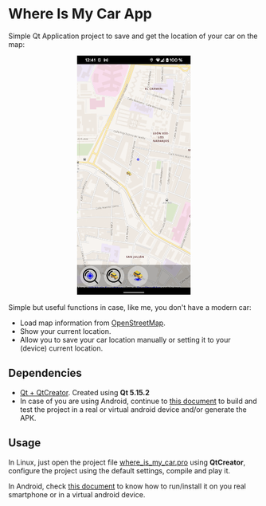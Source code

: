# Where Is My Car App

Simple Qt Application project to save and get the location of your car on the map:

<p align="center">
    <img src="sample_img.png" height="480">
</p>

Simple but useful functions in case, like me, you don't have a modern car:
* Load map information from [OpenStreetMap](https://www.openstreetmap.org/#map=6/40.007/-2.488).
* Show your current location.
* Allow you to save your car location manually or setting it to your (device) current location.

## Dependencies

* [Qt + QtCreator](https://www.qt.io/download). Created using **Qt 5.15.2**
* In case of you are using Android, continue to [this document](docs/HowtoQtAndroid.md) to build and test the project in a real or virtual android device and/or generate the APK.

## Usage

In Linux, just open the project file [where_is_my_car.pro](where_is_my_car.pro) using **QtCreator**, configure the project using the default settings, compile and play it.

In Android, check [this document](docs/HowtoQtAndroid.md) to know how to run/install it on you real smartphone or in a virtual android device.
